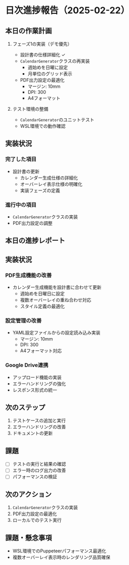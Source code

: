 # 日次進捗報告（2025-02-22）

## 本日の作業計画
1. フェーズ1の実装（デモ優先）
   - 設計書の仕様詳細化 ✓
   - `CalendarGenerator`クラスの再実装
     - 週始めを日曜に設定
     - 月単位のグリッド表示
   - PDF出力設定の最適化
     - マージン: 10mm
     - DPI: 300
     - A4フォーマット

2. テスト環境の整備
   - `CalendarGenerator`のユニットテスト
   - WSL環境での動作確認

## 実装状況
### 完了した項目
- 設計書の更新
  - カレンダー生成仕様の詳細化
  - オーバーレイ表示仕様の明確化
  - 実装フェーズの定義

### 進行中の項目
- `CalendarGenerator`クラスの実装
- PDF出力設定の調整

## 本日の進捗レポート
## 実装状況

### PDF生成機能の改善
- カレンダー生成機能を設計書に合わせて更新
  - 週始めを日曜日に設定
  - 複数オーバーレイの重ね合わせ対応
  - スタイル定義の最適化

### 設定管理の改善
- YAML設定ファイルからの設定読み込み実装
  - マージン: 10mm
  - DPI: 300
  - A4フォーマット対応

### Google Drive連携
- アップロード機能の実装
- エラーハンドリングの強化
- レスポンス形式の統一

## 次のステップ
1. テストケースの追加と実行
2. エラーハンドリングの改善
3. ドキュメントの更新

## 課題
- [ ] テストの実行と結果の確認
- [ ] エラー時のログ出力の改善
- [ ] パフォーマンスの検証

## 次のアクション
1. `CalendarGenerator`クラスの実装
2. PDF出力設定の最適化
3. ローカルでのテスト実行

## 課題・懸念事項
- WSL環境でのPuppeteerパフォーマンス最適化
- 複数オーバーレイ表示時のレンダリング品質確保

